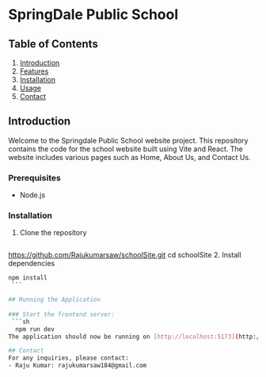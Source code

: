 # SpringDale Public School

## Table of Contents
1. [Introduction](#introduction)
2. [Features](#features)
3. [Installation](#installation)
4. [Usage](#usage)
5. [Contact](#contact)

## Introduction
Welcome to the Springdale Public School website project. This repository contains the code for the school website built using Vite and React. The website includes various pages such as Home, About Us, and Contact Us.
### Prerequisites
- Node.js
### Installation
1. Clone the repository
   ```sh
  https://github.com/Rajukumarsaw/schoolSite.git
   cd schoolSite
2. Install dependencies
   ```sh
   npm install
    ```

## Running the Application
    
### Start the frontend server:
    ```sh
     npm run dev
 The application should now be running on [http://localhost:5173](http://localhost:5173).

## Contact
For any inquiries, please contact:
- Raju Kumar: rajukumarsaw184@gmail.com
